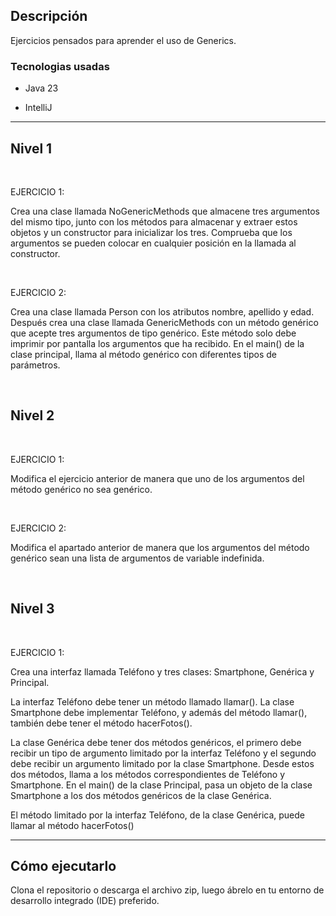 
## Descripción

Ejercicios pensados para aprender el uso de Generics.

### Tecnologias usadas

- Java 23

- IntelliJ


***

## Nivel 1

<br>

EJERCICIO 1:

Crea una clase llamada NoGenericMethods que almacene tres argumentos del mismo tipo, junto con los métodos para almacenar y extraer estos objetos y un constructor para inicializar los tres. Comprueba que los argumentos se pueden colocar en cualquier posición en la llamada al constructor.

<br>

EJERCICIO 2:

Crea una clase llamada Person con los atributos nombre, apellido y edad. Después crea una clase llamada GenericMethods con un método genérico que acepte tres argumentos de tipo genérico. Este método solo debe imprimir por pantalla los argumentos que ha recibido. En el main() de la clase principal, llama al método genérico con diferentes tipos de parámetros.

<br>

## Nivel 2

<br>

EJERCICIO 1:

Modifica el ejercicio anterior de manera que uno de los argumentos del método genérico no sea genérico.

<br>

EJERCICIO 2:

Modifica el apartado anterior de manera que los argumentos del método genérico sean una lista de argumentos de variable indefinida.

<br>

## Nivel 3

<br>

EJERCICIO 1:

Crea una interfaz llamada Teléfono y tres clases: Smartphone, Genérica y Principal.

La interfaz Teléfono debe tener un método llamado llamar(). La clase Smartphone debe implementar Teléfono, y además del método llamar(), también debe tener el método hacerFotos().

La clase Genérica debe tener dos métodos genéricos, el primero debe recibir un tipo de argumento limitado por la interfaz Teléfono y el segundo debe recibir un argumento limitado por la clase Smartphone. Desde estos dos métodos, llama a los métodos correspondientes de Teléfono y Smartphone. En el main() de la clase Principal, pasa un objeto de la clase Smartphone a los dos métodos genéricos de la clase Genérica.

El método limitado por la interfaz Teléfono, de la clase Genérica, puede llamar al método hacerFotos()

***


## Cómo ejecutarlo
Clona el repositorio o descarga el archivo zip, luego ábrelo en tu entorno de desarrollo integrado (IDE) preferido.